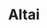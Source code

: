 ---
layout: book
title: "Altai"
author_first_name: "Wu  Ming"
author_last_name: "Ming"
cover_url: "/assets/images/book-cover-placeholder.jpg"
year: 2023
---